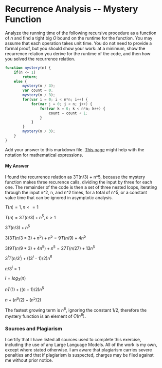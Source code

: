 # Recurrence Analysis -- Mystery Function

Analyze the running time of the following recursive procedure as a function of
$n$ and find a tight big $O$ bound on the runtime for the function. You may
assume that each operation takes unit time. You do not need to provide a formal
proof, but you should show your work: at a minimum, show the recurrence relation
you derive for the runtime of the code, and then how you solved the recurrence
relation.

```javascript
function mystery(n) {
    if(n <= 1)
        return;
    else {
        mystery(n / 3);
        var count = 0;
        mystery(n / 3);
        for(var i = 0; i < n*n; i++) {
            for(var j = 0; j < n; j++) {
                for(var k = 0; k < n*n; k++) {
                    count = count + 1;
                }
            }
        }
        mystery(n / 3);
    }
}
```

Add your answer to this markdown file. [This
page](https://docs.github.com/en/get-started/writing-on-github/working-with-advanced-formatting/writing-mathematical-expressions)
might help with the notation for mathematical expressions.

#### My Answer

I found the recurrence relation as 3T(n/3) + n^5, because the mystery function makes three recurence calls, dividing the input by three for each one. The remainder of the code is then a set of three nested loops, iterating through the input n^2, n, and n^2 times, for a total of n^5, or a constant value time that can be ignored in asymptotic analysis. 

$T(n) = 1,  n <= 1$

$T(n) = 3T(n/3) + n^5,  n > 1$

$3T(n/3) + n^5$

$3(3T(n/3*3) + n^5) + n^5 = 9T(n/9) + 4n^5$

$3(9T(n/9*3) + 4n^5) + n^5 = 27T(n/27) + 13n^5$

$3^iT(n/3^i) + ((3^i - 1)/2)n^5$


$n/3^i = 1$

$i = log_3(n)$


$nT(1) + ((n - 1)/2) n^5$

$n + (n^6/2) - (n^5/2$)

The fastest growing term is $n^6$, ignoring the constant 1/2, therefore the mystery function is an element of $O(n^6)$. 

### Sources and Plagiarism 

I certify that I have listed all sources used to complete this exercise, including the use of any Large Language Models. All of the work is my own, except where stated otherwise. I am aware that plagiarism carries severe penalties and that if plagiarism is suspected, charges may be filed against me without prior notice.


